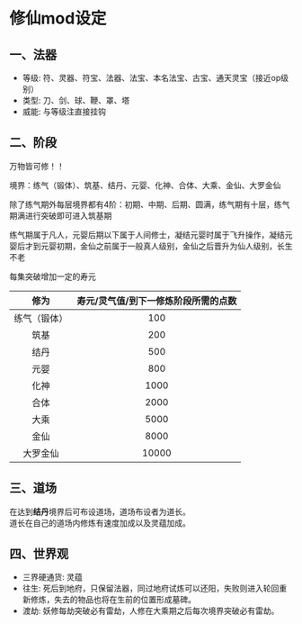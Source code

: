 # 修仙mod设定

## 一、法器

- 等级: 符、灵器、符宝、法器、法宝、本名法宝、古宝、通天灵宝（接近op级别）
- 类型: 刀、剑、球、鞭、罩、塔
- 威能: 与等级注直接挂钩

## 二、阶段

万物皆可修！！

境界：练气（锻体）、筑基、结丹、元婴、化神、合体、大乘、金仙、大罗金仙

除了练气期外每层境界都有4阶：初期、中期、后期、圆满，练气期有十层，练气期满进行突破即可进入筑基期

练气期属于凡人，元婴后期以下属于人间修士，凝结元婴时属于飞升操作，凝结元婴后才到元婴初期，金仙之前属于一般真人级别，金仙之后晋升为仙人级别，长生不老

每集突破增加一定的寿元

|   修为   | 寿元/灵气值/到下一修炼阶段所需的点数 |
|:------:|:-------------------:|
| 练气（锻体） |         100         |
|   筑基   |         200         |
|   结丹   |         500         |
|   元婴   |         800         |
|   化神   |        1000         |
|   合体   |        2000         |
|   大乘   |        5000         |
|   金仙   |        8000         |
|  大罗金仙  |        10000        |

## 三、道场

在达到**结丹**境界后可布设道场，道场布设者为道长。  
道长在自己的道场内修炼有速度加成以及灵蕴加成。  

## 四、世界观

- 三界硬通货: 灵蕴
- 往生: 死后到地府，只保留法器，同过地府试炼可以还阳，失败则进入轮回重新修炼，失去的物品也将在生前的位置形成墓碑。
- 渡劫: 妖修每劫突破必有雷劫，人修在大乘期之后每次境界突破必有雷劫。